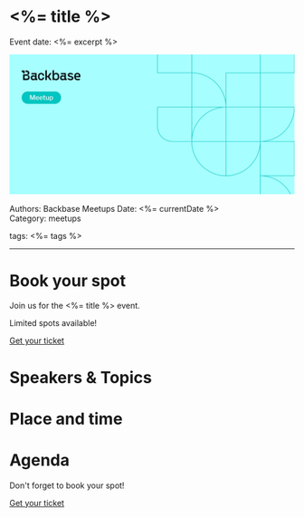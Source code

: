 # <%= title %>

Event date: <%= excerpt %>

![](assets/placeholder.webp)

Authors: Backbase Meetups
Date: <%= currentDate %>  
Category: meetups

tags: <%= tags %>
 
--- 
  
# Book your spot  
  
Join us for the <%= title %> event.  
  
Limited spots available!  
  
[Get your ticket](https://#)  
  
# Speakers & Topics  
  
  
# Place and time  
  
  
# Agenda  
  
  
Don't forget to book your spot!  
  
[Get your ticket](https://#)  
